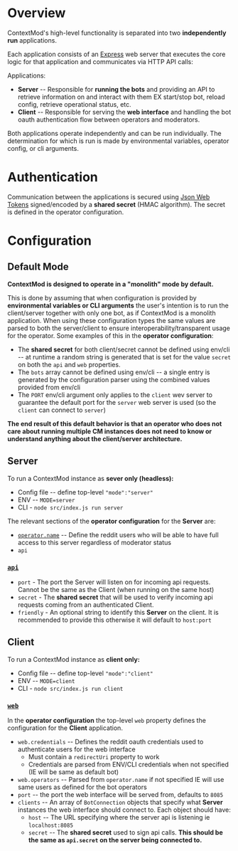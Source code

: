 
# Overview

ContextMod's high-level functionality is separated into two **independently run** applications. 

Each application consists of an [Express](https://expressjs.com/) web server that executes the core logic for that application and communicates via HTTP API calls:

Applications:

* **Server** -- Responsible for **running the bots** and providing an API to retrieve information on and interact with them EX start/stop bot, reload config, retrieve operational status, etc.
* **Client** -- Responsible for serving the **web interface** and handling the bot oauth authentication flow between operators and moderators.

Both applications operate independently and can be run individually. The determination for which is run is made by environmental variables, operator config, or cli arguments.

# Authentication

Communication between the applications is secured using [Json Web Tokens](https://github.com/mikenicholson/passport-jwt) signed/encoded by a **shared secret** (HMAC algorithm). The secret is defined in the operator configuration.

# Configuration

## Default Mode

**ContextMod is designed to operate in a "monolith" mode by default.** 

This is done by assuming that when configuration is provided by **environmental variables or CLI arguments** the user's intention is to run the client/server together with only one bot, as if ContextMod is a monolith application. When using these configuration types the same values are parsed to both the server/client to ensure interoperability/transparent usage for the operator. Some examples of this in the **operator configuration**:

* The **shared secret** for both client/secret cannot be defined using env/cli -- at runtime a random string is generated that is set for the value `secret` on both the `api` and `web` properties.
* The `bots` array cannot be defined using env/cli -- a single entry is generated by the configuration parser using the combined values provided from env/cli
* The `PORT` env/cli argument only applies to the `client` wev server to guarantee the default port for the `server` web server is used (so the `client` can connect to `server`)

**The end result of this default behavior is that an operator who does not care about running multiple CM instances does not need to know or understand anything about the client/server architecture.**

## Server

To run a ContextMod instance as **sever only (headless):**

* Config file -- define top-level `"mode":"server"`
* ENV -- `MODE=server`
* CLI - `node src/index.js run server`

The relevant sections of the **operator configuration** for the **Server** are:

* [`operator.name`](https://json-schema.app/view/%23/%23%2Fproperties%2Foperator?url=https%3A%2F%2Fraw.githubusercontent.com%2FFoxxMD%2Fcontext-mod%2Fmaster%2Fsrc%2FSchema%2FOperatorConfig.json) -- Define the reddit users who will be able to have full access to this server regardless of moderator status
* `api`

### [`api`](https://json-schema.app/view/%23/%23%2Fproperties%2Fapi?url=https%3A%2F%2Fraw.githubusercontent.com%2FFoxxMD%2Fcontext-mod%2Fmaster%2Fsrc%2FSchema%2FOperatorConfig.json)

* `port` - The port the Server will listen on for incoming api requests. Cannot be the same as the Client (when running on the same host)
* `secret` - The **shared secret** that will be used to verify incoming api requests coming from an authenticated Client.
* `friendly` - An optional string to identify this **Server** on the client. It is recommended to provide this otherwise it will default to `host:port`

## Client

To run a ContextMod instance as **client only:**

* Config file -- define top-level `"mode":"client"`
* ENV -- `MODE=client`
* CLI - `node src/index.js run client`

### [`web`](https://json-schema.app/view/%23/%23%2Fproperties%2Fweb?url=https%3A%2F%2Fraw.githubusercontent.com%2FFoxxMD%2Fcontext-mod%2Fmaster%2Fsrc%2FSchema%2FOperatorConfig.json)

In the **operator configuration** the top-level `web` property defines the configuration for the **Client** application.

* `web.credentials` -- Defines the reddit oauth credentials used to authenticate users for the web interface
  * Must contain a `redirectUri` property to work
  * Credentials are parsed from ENV/CLI credentials when not specified (IE will be same as default bot)
* `web.operators` -- Parsed from `operator.name` if not specified IE will use same users as defined for the bot operators
* `port` -- the port the web interface will be served from, defaults to `8085`
* `clients` -- An array of `BotConnection` objects that specify what **Server** instances the web interface should connect to. Each object should have:
  * `host` -- The URL specifying where the server api is listening ie `localhost:8085`
  * `secret` -- The **shared secret** used to sign api calls. **This should be the same as `api.secret` on the server being connected to.**

